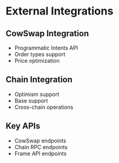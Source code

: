 # External Integrations

## CowSwap Integration
- Programmatic Intents API
- Order types support
- Price optimization

## Chain Integration
- Optimism support
- Base support
- Cross-chain operations

## Key APIs
- CowSwap endpoints
- Chain RPC endpoints
- Frame API endpoints